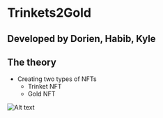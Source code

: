 # Trinkets2Gold

## Developed by Dorien, Habib, Kyle

## The theory
* Creating two types of NFTs 
  * Trinket NFT
  * Gold NFT

![Alt text](https://assets.digitalocean.com/articles/alligator/boo.svg "a title")

